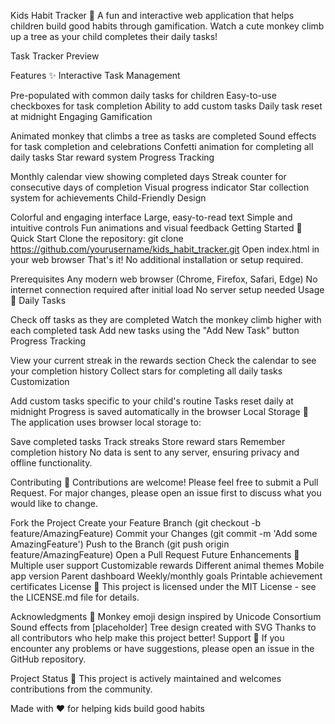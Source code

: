 Kids Habit Tracker 🐒
A fun and interactive web application that helps children build good habits through gamification. Watch a cute monkey climb up a tree as your child completes their daily tasks!

Task Tracker Preview

Features ✨
Interactive Task Management

Pre-populated with common daily tasks for children
Easy-to-use checkboxes for task completion
Ability to add custom tasks
Daily task reset at midnight
Engaging Gamification

Animated monkey that climbs a tree as tasks are completed
Sound effects for task completion and celebrations
Confetti animation for completing all daily tasks
Star reward system
Progress Tracking

Monthly calendar view showing completed days
Streak counter for consecutive days of completion
Visual progress indicator
Star collection system for achievements
Child-Friendly Design

Colorful and engaging interface
Large, easy-to-read text
Simple and intuitive controls
Fun animations and visual feedback
Getting Started 🚀
Quick Start
Clone the repository:
git clone https://github.com/yourusername/kids_habit_tracker.git
Open index.html in your web browser
That's it! No additional installation or setup required.

Prerequisites
Any modern web browser (Chrome, Firefox, Safari, Edge)
No internet connection required after initial load
No server setup needed
Usage 📝
Daily Tasks

Check off tasks as they are completed
Watch the monkey climb higher with each completed task
Add new tasks using the "Add New Task" button
Progress Tracking

View your current streak in the rewards section
Check the calendar to see your completion history
Collect stars for completing all daily tasks
Customization

Add custom tasks specific to your child's routine
Tasks reset daily at midnight
Progress is saved automatically in the browser
Local Storage 💾
The application uses browser local storage to:

Save completed tasks
Track streaks
Store reward stars
Remember completion history
No data is sent to any server, ensuring privacy and offline functionality.

Contributing 🤝
Contributions are welcome! Please feel free to submit a Pull Request. For major changes, please open an issue first to discuss what you would like to change.

Fork the Project
Create your Feature Branch (git checkout -b feature/AmazingFeature)
Commit your Changes (git commit -m 'Add some AmazingFeature')
Push to the Branch (git push origin feature/AmazingFeature)
Open a Pull Request
Future Enhancements 🎯
 Multiple user support
 Customizable rewards
 Different animal themes
 Mobile app version
 Parent dashboard
 Weekly/monthly goals
 Printable achievement certificates
License 📄
This project is licensed under the MIT License - see the LICENSE.md file for details.

Acknowledgments 🙏
Monkey emoji design inspired by Unicode Consortium
Sound effects from [placeholder]
Tree design created with SVG
Thanks to all contributors who help make this project better!
Support 📧
If you encounter any problems or have suggestions, please open an issue in the GitHub repository.

Project Status 🚦
This project is actively maintained and welcomes contributions from the community.

Made with ❤️ for helping kids build good habits

